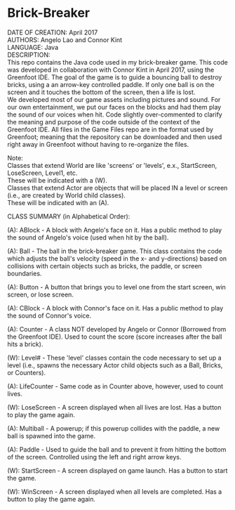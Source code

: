 # Brick-Breaker

DATE OF CREATION: April 2017<br />
AUTHORS: Angelo Lao and Connor Kint<br />
LANGUAGE: Java<br />
DESCRIPTION:<br />
This repo contains the Java code used in my brick-breaker game.  This code was developed in collaboration with Connor Kint in April 2017, using the Greenfoot IDE.  The goal of the game is to guide a bouncing ball to destroy bricks, using a an arrow-key controlled paddle.  If only one ball is on the screen and it touches the bottom of the screen, then a life is lost.<br />
We developed most of our game assets including pictures and sound.  For our own entertainment, we put our faces on the blocks and had them play the sound of our voices when hit.  Code slightly over-commented to clarify the meaning and purpose of the code outside of the context of the Greenfoot IDE.  All files in the Game Files repo are in the format used by Greenfoot; meaning that the repository can be downloaded and then used right away in Greenfoot without having to re-organize the files.

Note:  
Classes that extend World are like 'screens' or 'levels', e.x., StartScreen, LoseScreen, Level1, etc.<br />
These will be indicated with a (W).<br />
Classes that extend Actor are objects that will be placed IN a level or screen (i.e., are created by World child classes).<br />
These will be indicated with an (A).

CLASS SUMMARY (in Alphabetical Order):

(A): ABlock - A block with Angelo's face on it.  Has a public method to play the sound of Angelo's voice (used when hit by the ball).

(A): Ball - The ball in the brick-breaker game.  This class contains the code which adjusts the ball's velocity (speed in the x- and y-directions) based on collisions with certain objects such as bricks, the paddle, or screen boundaries.

(A): Button - A button that brings you to level one from the start screen, win screen, or lose screen.

(A): CBlock - A block with Connor's face on it.  Has a public method to play the sound of Connor's voice.

(A): Counter - A class NOT developed by Angelo or Connor (Borrowed from the Greenfoot IDE).  Used to count the score (score increases after the ball hits a brick). 

(W): Level# - These 'level' classes contain the code necessary to set up a level (i.e., spawns the necessary Actor child objects such as a Ball, Bricks, or Counters).

(A): LifeCounter - Same code as in Counter above, however, used to count lives.

(W): LoseScreen - A screen displayed when all lives are lost.  Has a button to play the game again.

(A): Multiball - A powerup; if this powerup collides with the paddle, a new ball is spawned into the game.

(A): Paddle - Used to guide the ball and to prevent it from hitting the bottom of the screen.  Controlled using the left and right arrow keys.

(W): StartScreen - A screen displayed on game launch.  Has a button to start the game.

(W): WinScreen - A screen displayed when all levels are completed.  Has a button to play the game again.
